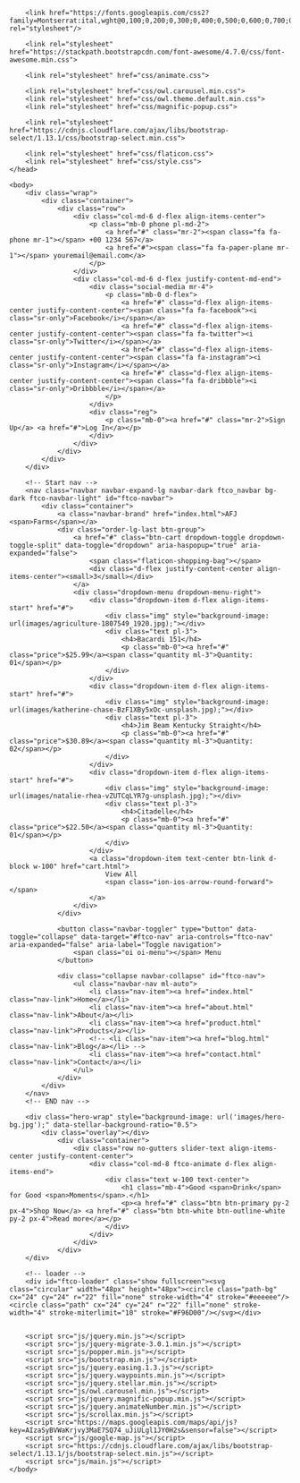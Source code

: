 <!DOCTYPE html>
<html>
    <head>
        <title>AFJ Farms - Home</title>
        <meta charset="utf-8">
        <meta name="viewport" content="width=device-width, initial-scale=1, shrink-to-fit=no">
        
		<link href="https://fonts.googleapis.com/css2?family=Montserrat:ital,wght@0,100;0,200;0,300;0,400;0,500;0,600;0,700;0,800;0,900;1,100;1,200;1,300;1,400;1,500;1,600;1,700;1,800;1,900&family=Roboto:ital,wght@0,100;0,300;0,400;0,500;0,700;0,900;1,100;1,300;1,400;1,500;1,700;1,900&display=swap" rel="stylesheet"/>

        <link rel="stylesheet" href="https://stackpath.bootstrapcdn.com/font-awesome/4.7.0/css/font-awesome.min.css">

        <link rel="stylesheet" href="css/animate.css">
        
        <link rel="stylesheet" href="css/owl.carousel.min.css">
        <link rel="stylesheet" href="css/owl.theme.default.min.css">
        <link rel="stylesheet" href="css/magnific-popup.css">

        <link rel="stylesheet" href="https://cdnjs.cloudflare.com/ajax/libs/bootstrap-select/1.13.1/css/bootstrap-select.min.css">
        
        <link rel="stylesheet" href="css/flaticon.css">
        <link rel="stylesheet" href="css/style.css">
    </head>

    <body>
        <div class="wrap">
			<div class="container">
				<div class="row">
                    <div class="col-md-6 d-flex align-items-center">
                        <p class="mb-0 phone pl-md-2">
                            <a href="#" class="mr-2"><span class="fa fa-phone mr-1"></span> +00 1234 567</a> 
                            <a href="#"><span class="fa fa-paper-plane mr-1"></span> youremail@email.com</a>
                        </p>
                    </div>
                    <div class="col-md-6 d-flex justify-content-md-end">
                        <div class="social-media mr-4">
                            <p class="mb-0 d-flex">
                                <a href="#" class="d-flex align-items-center justify-content-center"><span class="fa fa-facebook"><i class="sr-only">Facebook</i></span></a>
                                <a href="#" class="d-flex align-items-center justify-content-center"><span class="fa fa-twitter"><i class="sr-only">Twitter</i></span></a>
                                <a href="#" class="d-flex align-items-center justify-content-center"><span class="fa fa-instagram"><i class="sr-only">Instagram</i></span></a>
                                <a href="#" class="d-flex align-items-center justify-content-center"><span class="fa fa-dribbble"><i class="sr-only">Dribbble</i></span></a>
                            </p>
                        </div>                    
                        <div class="reg">
                            <p class="mb-0"><a href="#" class="mr-2">Sign Up</a> <a href="#">Log In</a></p>
                        </div>  
                    </div>                      
				</div>
			</div>
		</div>

        <!-- Start nav -->
        <nav class="navbar navbar-expand-lg navbar-dark ftco_navbar bg-dark ftco-navbar-light" id="ftco-navbar">
            <div class="container">
                <a class="navbar-brand" href="index.html">AFJ <span>Farms</span></a>
                <div class="order-lg-last btn-group">
                    <a href="#" class="btn-cart dropdown-toggle dropdown-toggle-split" data-toggle="dropdown" aria-haspopup="true" aria-expanded="false">
                        <span class="flaticon-shopping-bag"></span>
                        <div class="d-flex justify-content-center align-items-center"><small>3</small></div>
                    </a>
                    <div class="dropdown-menu dropdown-menu-right">
                        <div class="dropdown-item d-flex align-items-start" href="#">
                            <div class="img" style="background-image: url(images/agriculture-1807549_1920.jpg);"></div>
                            <div class="text pl-3">
                                <h4>Bacardi 151</h4>
                                <p class="mb-0"><a href="#" class="price">$25.99</a><span class="quantity ml-3">Quantity: 01</span></p>
                            </div>
                        </div>
                        <div class="dropdown-item d-flex align-items-start" href="#">
                            <div class="img" style="background-image: url(images/katherine-chase-BzF1XBy5xOc-unsplash.jpg);"></div>
                            <div class="text pl-3">
                                <h4>Jim Beam Kentucky Straight</h4>
                                <p class="mb-0"><a href="#" class="price">$30.89</a><span class="quantity ml-3">Quantity: 02</span></p>
                            </div>
                        </div>
                        <div class="dropdown-item d-flex align-items-start" href="#">
                            <div class="img" style="background-image: url(images/natalie-rhea-vZUTCqLYR7g-unsplash.jpg);"></div>
                            <div class="text pl-3">
                                <h4>Citadelle</h4>
                                <p class="mb-0"><a href="#" class="price">$22.50</a><span class="quantity ml-3">Quantity: 01</span></p>
                            </div>
                        </div>
                        <a class="dropdown-item text-center btn-link d-block w-100" href="cart.html">
                            View All
                            <span class="ion-ios-arrow-round-forward"></span>
                        </a>
                    </div>
                </div>
    
                <button class="navbar-toggler" type="button" data-toggle="collapse" data-target="#ftco-nav" aria-controls="ftco-nav" aria-expanded="false" aria-label="Toggle navigation">
                    <span class="oi oi-menu"></span> Menu
                </button>
    
                <div class="collapse navbar-collapse" id="ftco-nav">
                    <ul class="navbar-nav ml-auto">
                        <li class="nav-item"><a href="index.html" class="nav-link">Home</a></li>
                        <li class="nav-item"><a href="about.html" class="nav-link">About</a></li>
                        <li class="nav-item"><a href="product.html" class="nav-link">Products</a></li>                       
                        <!-- <li class="nav-item"><a href="blog.html" class="nav-link">Blog</a></li> -->
                        <li class="nav-item"><a href="contact.html" class="nav-link">Contact</a></li>
                    </ul>
                </div>
            </div>
        </nav>
        <!-- END nav -->

        <div class="hero-wrap" style="background-image: url('images/hero-bg.jpg');" data-stellar-background-ratio="0.5">
            <div class="overlay"></div>
                <div class="container">
                    <div class="row no-gutters slider-text align-items-center justify-content-center">
                        <div class="col-md-8 ftco-animate d-flex align-items-end">
                            <div class="text w-100 text-center">
                                <h1 class="mb-4">Good <span>Drink</span> for Good <span>Moments</span>.</h1>
                                <p><a href="#" class="btn btn-primary py-2 px-4">Shop Now</a> <a href="#" class="btn btn-white btn-outline-white py-2 px-4">Read more</a></p>
                            </div>
                        </div>
                    </div>
                </div>
        </div>

        <!-- loader -->
        <div id="ftco-loader" class="show fullscreen"><svg class="circular" width="48px" height="48px"><circle class="path-bg" cx="24" cy="24" r="22" fill="none" stroke-width="4" stroke="#eeeeee"/><circle class="path" cx="24" cy="24" r="22" fill="none" stroke-width="4" stroke-miterlimit="10" stroke="#F96D00"/></svg></div>


        <script src="js/jquery.min.js"></script>
        <script src="js/jquery-migrate-3.0.1.min.js"></script>
        <script src="js/popper.min.js"></script>
        <script src="js/bootstrap.min.js"></script>
        <script src="js/jquery.easing.1.3.js"></script>
        <script src="js/jquery.waypoints.min.js"></script>
        <script src="js/jquery.stellar.min.js"></script>
        <script src="js/owl.carousel.min.js"></script>
        <script src="js/jquery.magnific-popup.min.js"></script>
        <script src="js/jquery.animateNumber.min.js"></script>
        <script src="js/scrollax.min.js"></script>
        <script src="https://maps.googleapis.com/maps/api/js?key=AIzaSyBVWaKrjvy3MaE7SQ74_uJiULgl1JY0H2s&sensor=false"></script>
        <script src="js/google-map.js"></script>
        <script src="https://cdnjs.cloudflare.com/ajax/libs/bootstrap-select/1.13.1/js/bootstrap-select.min.js"></script>
        <script src="js/main.js"></script>
    </body>

    
</html>
